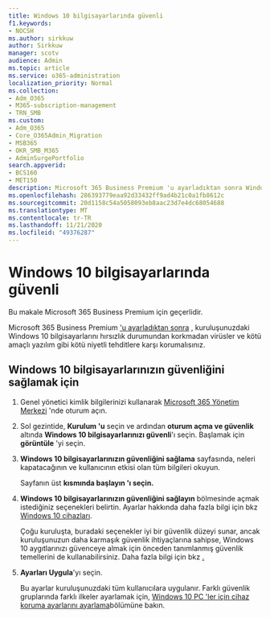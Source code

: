 ```yaml
---
title: Windows 10 bilgisayarlarında güvenli
f1.keywords:
- NOCSH
ms.author: sirkkuw
author: Sirkkuw
manager: scotv
audience: Admin
ms.topic: article
ms.service: o365-administration
localization_priority: Normal
ms.collection:
- Adm_O365
- M365-subscription-management
- TRN_SMB
ms.custom:
- Adm_O365
- Core_O365Admin_Migration
- MSB365
- OKR_SMB_M365
- AdminSurgePortfolio
search.appverid:
- BCS160
- MET150
description: Microsoft 365 Business Premium 'u ayarladıktan sonra Windows 10 PC güvenliğini nasıl gidereceğinizi öğrenin.
ms.openlocfilehash: 286393779eaa92d33432ff9ad4b21c0a1fb8612c
ms.sourcegitcommit: 20d1158c54a5058093eb8aac23d7e4dc68054688
ms.translationtype: MT
ms.contentlocale: tr-TR
ms.lasthandoff: 11/21/2020
ms.locfileid: "49376287"
---
```

# <a name="secure-windows-10-computers"></a>Windows 10 bilgisayarlarında güvenli

Bu makale Microsoft 365 Business Premium için geçerlidir.

Microsoft 365 Business Premium ['u ayarladıktan sonra](set-up.md) , kuruluşunuzdaki Windows 10 bilgisayarlarını hırsızlık durumundan korkmadan virüsler ve kötü amaçlı yazılım gibi kötü niyetli tehditlere karşı korumalısınız.

## <a name="to-secure-your-windows-10-computers"></a>Windows 10 bilgisayarlarınızın güvenliğini sağlamak için

1. Genel yönetici kimlik bilgilerinizi kullanarak [Microsoft 365 Yönetim Merkezi](https://admin.microsoft.com) 'nde oturum açın. 
2. Sol gezintide, **Kurulum 'u** seçin ve ardından **oturum açma ve güvenlik** altında **Windows 10 bilgisayarlarınızı güvenli**'ı seçin. Başlamak için **görüntüle** 'yi seçin.
3. **Windows 10 bilgisayarlarınızın güvenliğini sağlama** sayfasında, neleri kapatacağının ve kullanıcının etkisi olan tüm bilgileri okuyun.

    Sayfanın üst **kısmında başlayın 'ı seçin.**

4. **Windows 10 bilgisayarlarınızın güvenliğini sağlayın** bölmesinde açmak istediğiniz seçenekleri belirtin. Ayarlar hakkında daha fazla bilgi için bkz [Windows 10 cihazları](secure-windows-10-devices.md). 
    
    Çoğu kuruluşta, buradaki seçenekler iyi bir güvenlik düzeyi sunar, ancak kuruluşunuzun daha karmaşık güvenlik ihtiyaçlarına sahipse, Windows 10 aygıtlarınızı güvenceye almak için önceden tanımlanmış güvenlik temellerini de kullanabilirsiniz. Daha fazla bilgi için bkz [.](https://docs.microsoft.com/mem/intune/protect/security-baselines)   

1. **Ayarları Uygula**'yı seçin.

    Bu ayarlar kuruluşunuzdaki tüm kullanıcılara uygulanır. Farklı güvenlik gruplarında farklı ilkeler ayarlamak için, [Windows 10 PC 'ler için cihaz koruma ayarlarını ayarlama](protection-settings-for-windows-10-pcs.md)bölümüne bakın.